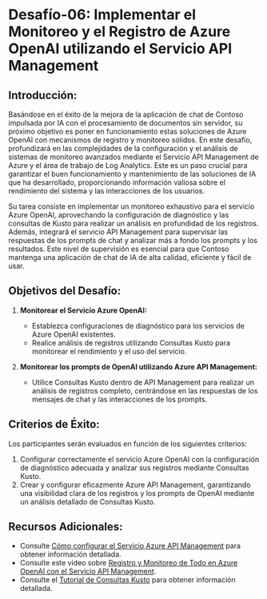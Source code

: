 # Desafío-06: Implementar el Monitoreo y el Registro de Azure OpenAI utilizando el Servicio API Management

## Introducción:

Basándose en el éxito de la mejora de la aplicación de chat de Contoso impulsada por IA con el procesamiento de documentos sin servidor, su próximo objetivo es poner en funcionamiento estas soluciones de Azure OpenAI con mecanismos de registro y monitoreo sólidos. En este desafío, profundizará en las complejidades de la configuración y el análisis de sistemas de monitoreo avanzados mediante el Servicio API Management de Azure y el área de trabajo de Log Analytics. Este es un paso crucial para garantizar el buen funcionamiento y mantenimiento de las soluciones de IA que ha desarrollado, proporcionando información valiosa sobre el rendimiento del sistema y las interacciones de los usuarios.

Su tarea consiste en implementar un monitoreo exhaustivo para el servicio Azure OpenAI, aprovechando la configuración de diagnóstico y las consultas de Kusto para realizar un análisis en profundidad de los registros. Además, integrará el servicio API Management para supervisar las respuestas de los prompts de chat y analizar más a fondo los prompts y los resultados. Este nivel de supervisión es esencial para que Contoso mantenga una aplicación de chat de IA de alta calidad, eficiente y fácil de usar.

## Objetivos del Desafío:

1. **Monitorear el Servicio Azure OpenAI:**
   - Establezca configuraciones de diagnóstico para los servicios de Azure OpenAI existentes.
   - Realice análisis de registros utilizando Consultas Kusto para monitorear el rendimiento y el uso del servicio.


     
2. **Monitorear los prompts de OpenAI utilizando Azure API Management:**
   - Utilice Consultas Kusto dentro de API Management para realizar un análisis de registros completo, centrándose en las respuestas de los mensajes de chat y las interacciones de los prompts.


   <validation step="bc6cc0b0-ab0e-4b2f-9e3a-1b1836b20e28" />
  
## Criterios de Éxito:

Los participantes serán evaluados en función de los siguientes criterios:

1. Configurar correctamente el servicio Azure OpenAI con la configuración de diagnóstico adecuada y analizar sus registros mediante Consultas Kusto.
2. Crear y configurar eficazmente Azure API Management, garantizando una visibilidad clara de los registros y los prompts de OpenAI mediante un análisis detallado de Consultas Kusto.

## Recursos Adicionales:

- Consulte [Cómo configurar el Servicio Azure API Management](https://github.com/Azure-Samples/openai-python-enterprise-logging/blob/main/README.md) para obtener información detallada.
- Consulte este video sobre [Registro y Monitoreo de Todo en Azure OpenAI con el Servicio API Management](https://github.com/Azure-Samples/openai-python-enterprise-logging/blob/main/README.md).
- Consulte el [Tutorial de Consultas Kusto](https://learn.microsoft.com/en-us/azure/azure-monitor/logs/log-analytics-tutorial) para obtener información detallada.
